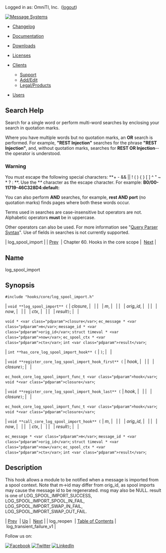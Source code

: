 Logged in as: OmniTI, Inc.  ([logout](https://support.messagesystems.com/logout.php))

[![Message Systems](https://support.messagesystems.com/images/ms-white205.png)](https://support.messagesystems.com/start.php) 

*   [Changelog](https://support.messagesystems.com/start.php?show=changelog)
*   [Documentation](https://support.messagesystems.com/docs/)
*   [Downloads](https://support.messagesystems.com/start.php)

*   [Licenses](https://support.messagesystems.com/license_summary.php)
*   <a href="">Clients</a>
    *   [Support](https://support.messagesystems.com/cs.php)
    *   [Add/Edit](https://support.messagesystems.com/edit_client.php)
    *   [Legal/Products](https://support.messagesystems.com/edit_products.php)
*   [Users](https://support.messagesystems.com/edit_customer.php)

## Search Help

Search for a single word or perform multi-word searches by enclosing your search in quotation marks.

Where you have multiple words but no quotation marks, an **OR** search is performed. For example, **"REST Injection"** searches for the phrase **"REST Injection"**, and, without quotation marks, searches for **REST OR Injection**--the operator is understood.

### Warning

You must escape the following special characters: **+ - && || ! ( ) { } [ ] ^ " ~ * ? : \**. Use the **\** character as the escape character. For example: **B0/00-11719-46C328D4\:default\:**

You can also perform **AND** searches, for example, **rest AND port** (no quotation marks) finds pages where both these words occur.

Terms used in searches are case-insensitive but operators are not. Alphabetic operators **must** be in uppercase.

Other operators can also be used. For more information see "[Query Parser Syntax](https://lucene.apache.org/core/old_versioned_docs/versions/3_0_0/queryparsersyntax.html)". Use of fields in searches is not currently supported.

| log_spool_import |
| [Prev](hooks.core.log_reopen.php)  | Chapter 60. Hooks in the core scope |  [Next](hooks.core.log_transient_failure_v1.php) |

<a name="hooks.core.log_spool_import"></a>
## Name

log_spool_import

## Synopsis

`#include "hooks/core/log_spool_import.h"`

| `void **log_spool_import** (` | <var class="pdparam">closure</var>, |   |
|   | <var class="pdparam">m</var>, |   |
|   | <var class="pdparam">orig_id</var>, |   |
|   | <var class="pdparam">now</var>, |   |
|   | <var class="pdparam">ctx</var>, |   |
|   | <var class="pdparam">result</var>`)`; |   |

`void * <var class="pdparam">closure</var>`;
`ec_message * <var class="pdparam">m</var>`;
`message_id * <var class="pdparam">orig_id</var>`;
`struct timeval * <var class="pdparam">now</var>`;
`ec_spool_ctx * <var class="pdparam">ctx</var>`;
`int <var class="pdparam">result</var>`;

| `int **has_core_log_spool_import_hook** (` | `)`; |   |

| `void **register_core_log_spool_import_hook_first** (` | <var class="pdparam">hook</var>, |   |
|   | <var class="pdparam">closure</var>`)`; |   |

`ec_hook_core_log_spool_import_func_t <var class="pdparam">hook</var>`;
`void *<var class="pdparam">closure</var>`;

| `void **register_core_log_spool_import_hook_last** (` | <var class="pdparam">hook</var>, |   |
|   | <var class="pdparam">closure</var>`)`; |   |

`ec_hook_core_log_spool_import_func_t <var class="pdparam">hook</var>`;
`void *<var class="pdparam">closure</var>`;

| `void **call_core_log_spool_import_hook** (` | <var class="pdparam">m</var>, |   |
|   | <var class="pdparam">orig_id</var>, |   |
|   | <var class="pdparam">now</var>, |   |
|   | <var class="pdparam">ctx</var>, |   |
|   | <var class="pdparam">result</var>`)`; |   |

`ec_message * <var class="pdparam">m</var>`;
`message_id * <var class="pdparam">orig_id</var>`;
`struct timeval * <var class="pdparam">now</var>`;
`ec_spool_ctx * <var class="pdparam">ctx</var>`;
`int <var class="pdparam">result</var>`;<a name="idp13787584"></a>
## Description

This hook allows a module to be notified when a message is imported from a spool context. Note that m->id may differ from orig_id, as spool imports may cause the message id to be regenerated. msg may also be NULL. result is one of LOG_SPOOL_IMPORT_SUCCESS, LOG_SPOOL_IMPORT_SPOOL_IN_FAIL, LOG_SPOOL_IMPORT_SWAP_IN_FAIL, LOG_SPOOL_IMPORT_SWAP_OUT_FAIL.

| [Prev](hooks.core.log_reopen.php)  | [Up](hooks.core.php) |  [Next](hooks.core.log_transient_failure_v1.php) |
| log_reopen  | [Table of Contents](index.php) |  log_transient_failure_v1 |

Follow us on:

[![Facebook](https://support.messagesystems.com/images/icon-facebook.png)](http://www.facebook.com/messagesystems) [![Twitter](https://support.messagesystems.com/images/icon-twitter.png)](http://twitter.com/#!/MessageSystems) [![LinkedIn](https://support.messagesystems.com/images/icon-linkedin.png)](http://www.linkedin.com/company/message-systems)